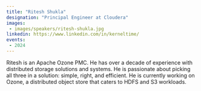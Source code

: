```yaml
---
title: "Ritesh Shukla"
designation: "Principal Engineer at Cloudera"
images:
 - images/speakers/ritesh-shukla.jpg
linkedin: https://www.linkedin.com/in/kerneltime/
events:
 - 2024
---
```


Ritesh is an Apache Ozone PMC. He has over a decade of experience with distributed storage solutions and systems. He is passionate about picking all three in a solution: simple, right, and efficient. He is currently working on Ozone, a distributed object store that caters to HDFS and S3 workloads.
